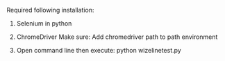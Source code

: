 Required following installation:
1. Selenium in python
2. ChromeDriver
 Make sure: Add chromedriver path to path environment

3. Open command line then execute:
	python wizelinetest.py
